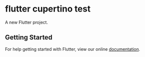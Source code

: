 # flutter cupertino test

A new Flutter project.

## Getting Started

For help getting started with Flutter, view our online
[documentation](https://flutter.io/).
